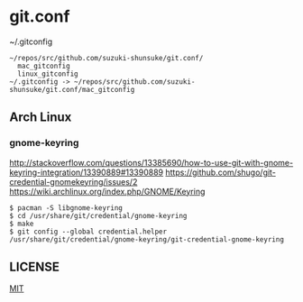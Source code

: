 # git.conf

~/.gitconfig

```
~/repos/src/github.com/suzuki-shunsuke/git.conf/
  mac_gitconfig
  linux_gitconfig
~/.gitconfig -> ~/repos/src/github.com/suzuki-shunsuke/git.conf/mac_gitconfig
```

## Arch Linux

### gnome-keyring

http://stackoverflow.com/questions/13385690/how-to-use-git-with-gnome-keyring-integration/13390889#13390889
https://github.com/shugo/git-credential-gnomekeyring/issues/2
https://wiki.archlinux.org/index.php/GNOME/Keyring

```
$ pacman -S libgnome-keyring
$ cd /usr/share/git/credential/gnome-keyring
$ make
$ git config --global credential.helper /usr/share/git/credential/gnome-keyring/git-credential-gnome-keyring
```

## LICENSE

[MIT](LICENSE)
